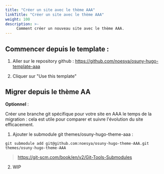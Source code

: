 ```yaml
---
title: "Créer un site avec le thème AAA"
linkTitle: "Créer un site avec le thème AAA"
weight: 100
description: >-
     Comment créer un nouveau site avec le thème AAA.
---
```


## Commencer depuis le template : 

1. Aller sur le repository github : https://github.com/noesya/osuny-hugo-template-aaa

2. Cliquer sur "Use this template"

## Migrer depuis le thème AA

**Optionnel** :

Créer une branche git spécifique pour votre site en AAA le temps de la migration : cela est utile pour comparer et suivre l'évolution du site efficacement.


1. Ajouter le submodule git themes/osuny-hugo-theme-aaa :

```
git submodule add git@github.com:noesya/osuny-hugo-theme-AAA.git themes/osuny-hugo-theme-AAA
```
> https://git-scm.com/book/en/v2/Git-Tools-Submodules 

2. WIP
